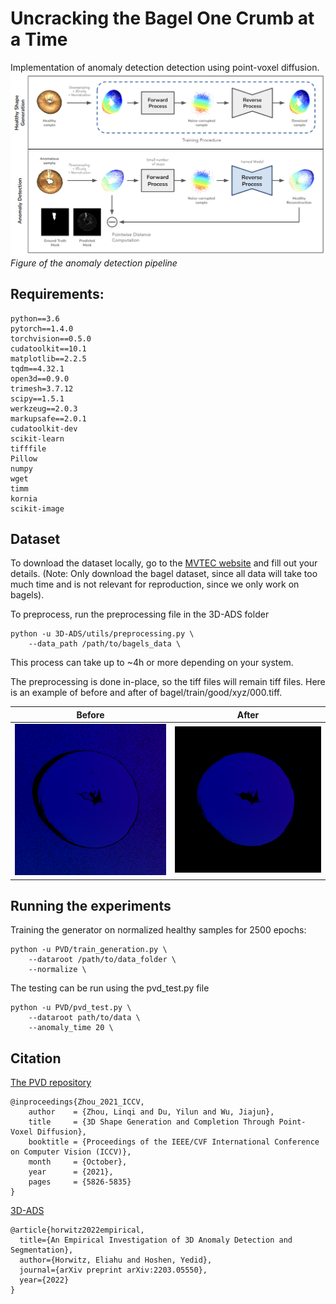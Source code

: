 # Uncracking the Bagel One Crumb at a Time

Implementation of anomaly detection detection using point-voxel diffusion.
![](static/overview.png)
*Figure of the anomaly detection pipeline*

## Requirements:

```
python==3.6
pytorch==1.4.0
torchvision==0.5.0
cudatoolkit==10.1
matplotlib==2.2.5
tqdm==4.32.1
open3d==0.9.0
trimesh=3.7.12
scipy==1.5.1
werkzeug==2.0.3
markupsafe==2.0.1
cudatoolkit-dev
scikit-learn
tifffile
Pillow
numpy
wget
timm
kornia
scikit-image
```

## Dataset

To download the dataset locally, go to the [MVTEC website](https://www.mvtec.com/company/research/datasets/mvtec-3d-ad) and fill out your details. (Note: Only download the bagel dataset, since all data will take too much time and is not relevant for reproduction, since we only work on bagels).

To preprocess, run the preprocessing file in the 3D-ADS folder

```
python -u 3D-ADS/utils/preprocessing.py \
    --data_path /path/to/bagels_data \
```

This process can take up to ~4h or more depending on your system.

The preprocessing is done in-place, so the tiff files will remain tiff files. Here is an example of before and after of bagel/train/good/xyz/000.tiff.

Before             |  After
:-------------------------:|:-------------------------:
![](static/000.png)  |  ![](static/000_new.png)


## Running the experiments

Training the generator on normalized healthy samples for 2500 epochs:

```
python -u PVD/train_generation.py \
    --dataroot /path/to/data_folder \
    --normalize \
```

The testing can be run using the pvd_test.py file

```
python -u PVD/pvd_test.py \
    --dataroot path/to/data \
    --anomaly_time 20 \
```

## Citation
[The PVD repository](https://github.com/alexzhou907/PVD)
```
@inproceedings{Zhou_2021_ICCV,
    author    = {Zhou, Linqi and Du, Yilun and Wu, Jiajun},
    title     = {3D Shape Generation and Completion Through Point-Voxel Diffusion},
    booktitle = {Proceedings of the IEEE/CVF International Conference on Computer Vision (ICCV)},
    month     = {October},
    year      = {2021},
    pages     = {5826-5835}
}
```


[3D-ADS](https://github.com/eliahuhorwitz/3D-ADS)
```
@article{horwitz2022empirical,
  title={An Empirical Investigation of 3D Anomaly Detection and Segmentation},
  author={Horwitz, Eliahu and Hoshen, Yedid},
  journal={arXiv preprint arXiv:2203.05550},
  year={2022}
}
```
